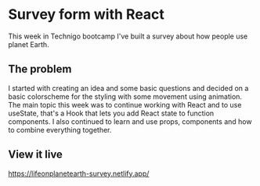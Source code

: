 # Survey form with React

This week in Technigo bootcamp I've built a survey about how people use planet Earth.  


## The problem

I started with creating an idea and some basic questions and decided on a basic colorscheme for the styling with some movement using animation.
The main topic this week was to continue working with React and to use useState, that's a Hook that lets you add React state to function components. I also continued to learn and use props, components and how to combine everything together.


## View it live
https://lifeonplanetearth-survey.netlify.app/

